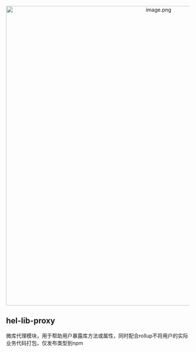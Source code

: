 <p align="center" >
<img width="820px" src="/uploads/E2B6D834E065418A9AFD8BF1F36A85C9/image.png" alt="image.png" />
</p>



## hel-lib-proxy
微库代理模块，用于帮助用户暴露库方法或属性，同时配合rollup不将用户的实际业务代码打包，仅发布类型到npm
